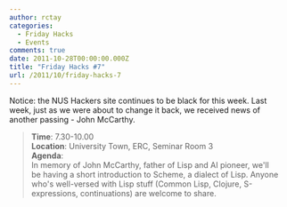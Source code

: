 ```yaml
---
author: rctay
categories:
  - Friday Hacks
  - Events
comments: true
date: 2011-10-28T00:00:00.000Z
title: "Friday Hacks #7"
url: /2011/10/friday-hacks-7
---
```


<div>Notice: the NUS Hackers site continues to be black for this week. Last week, just as we were about to change it back, we received news of another passing - John McCarthy.</div>
<blockquote>
<div><strong>Time</strong>: 7.30-10.00</div>
<div><strong>Location</strong>: University Town, ERC, Seminar Room 3</div>
<div><strong>Agenda</strong>:</div>
<div>In memory of John McCarthy, father of Lisp and AI pioneer, we'll be having a short introduction to Scheme, a dialect of Lisp. Anyone who's well-versed with Lisp stuff (Common Lisp, Clojure, S-expressions, continuations) are welcome to share.</div></blockquote>
